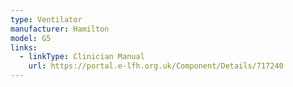 ```yaml
---
type: Ventilator
manufacturer: Hamilton
model: G5
links:
  - linkType: Clinician Manual
    url: https://portal.e-lfh.org.uk/Component/Details/717240
---
```

